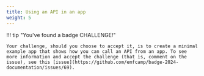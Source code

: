 ```yaml
---
title: Using an API in an app
weight: 5
---
```


!!! tip "You've found a badge CHALLENGE!"

    Your challenge, should you choose to accept it, is to create a minimal example app that shows how you can call an API from an app. To see more information and accept the challenge (that is, comment on the issue), see this [issue](https://github.com/emfcamp/badge-2024-documentation/issues/69).
